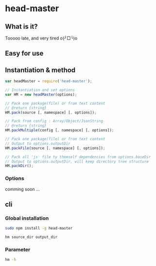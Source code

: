 # head-master

## What is it?

Tooooo late, and very tired o(╯□╰)o

## Easy for use

## Instantiation & method

```javascript
var headMaster = require('head-master');

// Instantiation and set options
var HM = new headMaster(options);

// Pack one package(file) or from text content
// @return {string}
HM.pack(source [, namespace] [, options]);

// Pack from config : Array/Object/JsonString
// @return {string}
HM.packMultiple(config [, namespace] [, options]);

// Pack one package(file) or from text content
// Output to options.outputDir
HM.packFile(source [, namespace] [, options]);

// Pack all 'js' file ty themself dependencies from options.baseDir
// Output to options.outputDir, will keep directory tree structure
HM.packDir();

```

### Options

comming soon ...

## cli

### Global installation
```bash
sudo npm install -g head-master
```

```bash
hm source_dir output_dir
```

### Parameter
```bash
hm -h
```